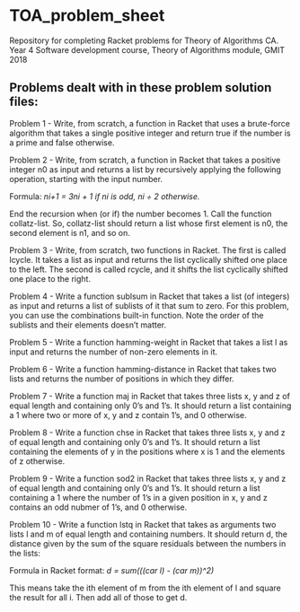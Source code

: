 # TOA_problem_sheet
Repository for completing Racket problems for Theory of Algorithms CA.
Year 4 Software development course, Theory of Algorithms module, GMIT 2018

## Problems dealt with in these problem solution files:

Problem 1 - Write, from scratch, a function in Racket that uses a brute-force algorithm that takes a single positive integer and return true if the number is a prime and false otherwise.

Problem 2 - Write, from scratch, a function in Racket that takes a positive integer n0 as input and returns a list by recursively applying the following operation, starting with the input number. 

Formula: *ni+1 = 3ni + 1 if ni is odd, ni ÷ 2 otherwise.*

End the recursion when (or if) the number becomes 1. Call the function collatz-list. So, collatz-list should return a list whose first element is n0, the second element is n1, and so on.

Problem 3 - Write, from scratch, two functions in Racket. The first is called lcycle. It takes a list as input and returns the list cyclically shifted one place to the left. The second is called rcycle, and it shifts the list cyclically shifted one place to the right.

Problem 4 - Write a function sublsum in Racket that takes a list (of integers) as input and returns a list of sublists of it that sum to zero. For this problem, you can use the combinations built-in function. Note the order of the sublists and their elements doesn’t matter.

Problem 5 - Write a function hamming-weight in Racket that takes a list l as input and returns the number of non-zero elements in it.

Problem 6 - Write a function hamming-distance in Racket that takes two lists and returns the number of positions in which they differ.

Problem 7 - Write a function maj in Racket that takes three lists x, y and z of equal length and containing only 0’s and 1’s. It should return a list containing a 1 where two or more of x, y and z contain 1’s, and 0 otherwise. 

Problem 8 - Write a function chse in Racket that takes three lists x, y and z of equal length and containing only 0’s and 1’s. It should return a list containing the elements of y in the positions where x is 1 and the elements of z otherwise.

Problem 9 - Write a function sod2 in Racket that takes three lists x, y and z of equal length and containing only 0’s and 1’s. It should return a list containing a 1 where the number of 1’s in a given position in x, y and z contains an odd nubmer of 1’s, and 0 otherwise.

Problem 10 - Write a function lstq in Racket that takes as arguments two lists l and m of equal length and containing numbers. It should return d, the distance given by the sum of the square residuals between the numbers in the lists:

Formula in Racket format: *d = sum(((car l) - (car m))^2)*

This means take the ith element of m from the ith element of l and square the result for all i. Then add all of those to get d.
